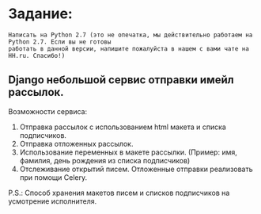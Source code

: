 # Задание:
```
Написать на Python 2.7 (это не опечатка, мы действительно работаем на Python 2.7. Если вы не готовы 
работать в данной версии, напишите пожалуйста в нашем с вами чате на HH.ru. Спасибо!)
```
## Django небольшой сервис отправки имейл рассылок.
Возможности сервиса:
 1. Отправка рассылок с использованием html макета и списка подписчиков.
 2. Отправка отложенных рассылок.
 3. Использование переменных в макете рассылки. (Пример: имя, фамилия, день рождения из списка подписчиков)
 4. Отслеживание открытий писем.
Отложенные отправки реализовать при помощи Celery.

P.S.: Способ хранения макетов писем и списков подписчиков на усмотрение исполнителя.
